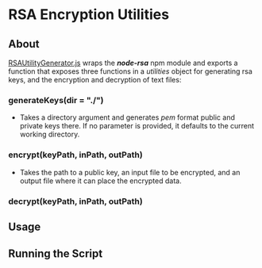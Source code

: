 # RSA Encryption Utilities

## About

[RSAUtilityGenerator.js](https://github.com/adelgado0723/Node_RSA_Utils/blob/master/RSAUtilityGenerator.js)
wraps the **_node-rsa_** npm module and exports a function that exposes three
functions in a _utilities_ object for generating rsa keys, and the encryption
and decryption of text files:

### generateKeys(dir = "./")

- Takes a directory argument and generates _pem_ format public and private
  keys there. If no parameter is provided, it defaults to the current working
  directory.

### encrypt(keyPath, inPath, outPath)

- Takes the path to a public key, an input file to be encrypted, and an
  output file where it can place the encrypted data.

### decrypt(keyPath, inPath, outPath)

## Usage

## Running the Script
